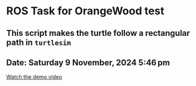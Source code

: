 # ROS Task for OrangeWood test
## This script makes the turtle follow a rectangular path in `turtlesim`

## Date: Saturday 9 November, 2024 5:46 pm

[Watch the demo video](demo.mp4)

